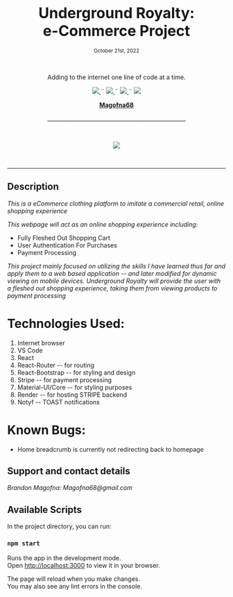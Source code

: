 <h1 align="center">
  <big><b> 
  Underground Royalty: <br/>e-Commerce Project
  </b></big>
</h1>
<p align="center">
  <small>October 21st, 2022</small>
</p>
<br>
<p align="center">Adding to the internet one line of code at a time. </p>
    <p align="center">
        <a href="https://github.com/Magofna68/MessageBoard.Solution/graphs/contributors">
            <img src="https://img.shields.io/github/contributors/Magofna68/capstone.svg?style=plastic">
        </a>
        ¨
        <a href="https://github.com/Magofna68/MessageBoard.Solution/stargazers">
            <img src="https://img.shields.io/github/license/Magofna68/capstone?style=plastic">
        </a>
        ¨
        <a href="https://github.com/Magofna68/Portfolio/issues">
            <img src="https://img.shields.io/github/last-commit/Magofna68/e-commerce?style=plastic">
        </a>
        ¨
        <a href="https://linkedin.com/in/Magofna68">
            <img src="https://img.shields.io/badge/-LinkedIn-black.svg?style=plastic&logo=linkedin&colorB=2867B2">
        </a>
    </p>
<p align="center">
    <!-- Project Avatar/Logo -->
    <p align="center">
        <a href="https://github.com/Magofna68">
            <strong>Magofna68</strong>
        </a>
    </p>
    <p align="center">
      __________________________________________________
    </p>
    <br>
    <p align="center"><a href="https://github.com/Magofna68">
        <img src="https://avatars.githubusercontent.com/u/80496559?v=4">
    </a></p>
    <br>
    <!-- GitHub Link -->
    <!-- Project Shields -->
</p>

---

## Description

_*This is a eCommerce clothing platform to imitate a commercial retail, online shopping experience*_

_*This webpage will act as an online shopping experience including:*_<br/>
- Fully Fleshed Out Shopping Cart 
- User Authentication For Purchases<br/>
- Payment Processing<br/>

_*This project mainly focused on utilizing the skills I have learned thus far and apply them to a web based application -- and later modified for dynamic viewing on mobile devices. Underground Royalty will provide the user with a fleshed out shopping experience, taking them from viewing products to payment processing*_

# Technologies Used:

1. Internet browser
2. VS Code
3. React
4. React-Router -- for routing 
5. React-Bootstrap -- for styling and design
6. Stripe -- for payment processing
7. Material-UI/Core -- for styling purposes
8. Render -- for hosting STRIPE backend
9. Notyf -- TOAST notifications

# Known Bugs:
- Home breadcrumb is currently not redirecting back to homepage

## Support and contact details

_Brandon Magofna: Magofna68@gmail.com_


## Available Scripts

In the project directory, you can run:

### `npm start`

Runs the app in the development mode.\
Open [http://localhost:3000](http://localhost:3000) to view it in your browser.

The page will reload when you make changes.\
You may also see any lint errors in the console.
